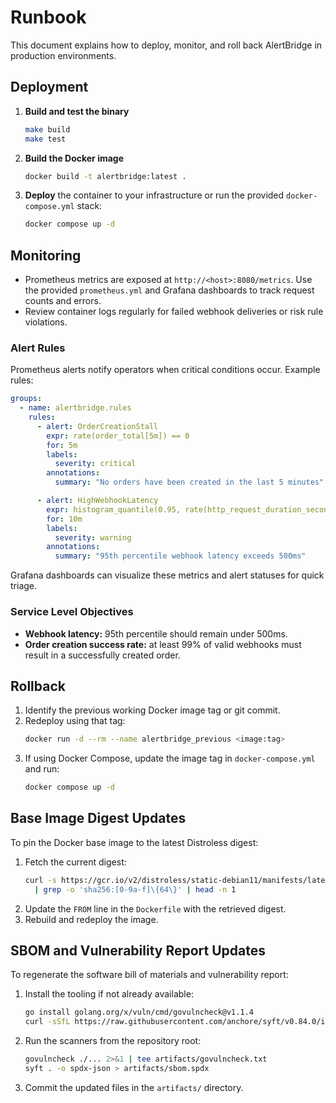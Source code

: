 # Runbook

This document explains how to deploy, monitor, and roll back AlertBridge in production environments.

## Deployment

1. **Build and test the binary**
   ```bash
   make build
   make test
   ```
2. **Build the Docker image**
   ```bash
   docker build -t alertbridge:latest .
   ```
3. **Deploy** the container to your infrastructure or run the provided `docker-compose.yml` stack:
   ```bash
   docker compose up -d
   ```

## Monitoring

- Prometheus metrics are exposed at `http://<host>:8080/metrics`. Use the provided `prometheus.yml` and Grafana dashboards to track request counts and errors.
- Review container logs regularly for failed webhook deliveries or risk rule violations.

### Alert Rules

Prometheus alerts notify operators when critical conditions occur. Example rules:

```yaml
groups:
  - name: alertbridge.rules
    rules:
      - alert: OrderCreationStall
        expr: rate(order_total[5m]) == 0
        for: 5m
        labels:
          severity: critical
        annotations:
          summary: "No orders have been created in the last 5 minutes"

      - alert: HighWebhookLatency
        expr: histogram_quantile(0.95, rate(http_request_duration_seconds_bucket{handler="hook"}[5m])) > 0.5
        for: 10m
        labels:
          severity: warning
        annotations:
          summary: "95th percentile webhook latency exceeds 500ms"
```

Grafana dashboards can visualize these metrics and alert statuses for quick triage.

### Service Level Objectives

- **Webhook latency:** 95th percentile should remain under 500ms.
- **Order creation success rate:** at least 99% of valid webhooks must result in a successfully created order.

## Rollback

1. Identify the previous working Docker image tag or git commit.
2. Redeploy using that tag:
   ```bash
   docker run -d --rm --name alertbridge_previous <image:tag>
   ```
3. If using Docker Compose, update the image tag in `docker-compose.yml` and run:
   ```bash
   docker compose up -d
   ```

## Base Image Digest Updates

To pin the Docker base image to the latest Distroless digest:

1. Fetch the current digest:
   ```bash
   curl -s https://gcr.io/v2/distroless/static-debian11/manifests/latest \
     | grep -o 'sha256:[0-9a-f]\{64\}' | head -n 1
   ```
2. Update the `FROM` line in the `Dockerfile` with the retrieved digest.
3. Rebuild and redeploy the image.


## SBOM and Vulnerability Report Updates

To regenerate the software bill of materials and vulnerability report:

1. Install the tooling if not already available:
   ```bash
   go install golang.org/x/vuln/cmd/govulncheck@v1.1.4
   curl -sSfL https://raw.githubusercontent.com/anchore/syft/v0.84.0/install.sh | sh -s -- -b /usr/local/bin
   ```
2. Run the scanners from the repository root:
   ```bash
   govulncheck ./... 2>&1 | tee artifacts/govulncheck.txt
   syft . -o spdx-json > artifacts/sbom.spdx
   ```
3. Commit the updated files in the `artifacts/` directory.

